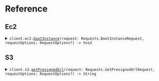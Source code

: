 # Reference
## Ec2
<details><summary><code>client.ec2.<a href="/Sources/Resources/Ec2/Ec2Client.swift">bootInstance</a>(request: Requests.BootInstanceRequest, requestOptions: RequestOptions?) -> Void</code></summary>
<dl>
<dd>

#### 🔌 Usage

<dl>
<dd>

<dl>
<dd>

```swift
import Foundation
import MultiUrlEnvironmentNoDefault

private func main() async throws {
    let client = MultiUrlEnvironmentNoDefaultClient(token: "<token>")

    try await client.ec2.bootInstance(request: .init(size: "size"))
}

try await main()
```
</dd>
</dl>
</dd>
</dl>

#### ⚙️ Parameters

<dl>
<dd>

<dl>
<dd>

**request:** `Requests.BootInstanceRequest` 
    
</dd>
</dl>

<dl>
<dd>

**requestOptions:** `RequestOptions?` — Additional options for configuring the request, such as custom headers or timeout settings.
    
</dd>
</dl>
</dd>
</dl>


</dd>
</dl>
</details>

## S3
<details><summary><code>client.s3.<a href="/Sources/Resources/S3/S3Client.swift">getPresignedUrl</a>(request: Requests.GetPresignedUrlRequest, requestOptions: RequestOptions?) -> String</code></summary>
<dl>
<dd>

#### 🔌 Usage

<dl>
<dd>

<dl>
<dd>

```swift
import Foundation
import MultiUrlEnvironmentNoDefault

private func main() async throws {
    let client = MultiUrlEnvironmentNoDefaultClient(token: "<token>")

    try await client.s3.getPresignedUrl(request: .init(s3Key: "s3Key"))
}

try await main()
```
</dd>
</dl>
</dd>
</dl>

#### ⚙️ Parameters

<dl>
<dd>

<dl>
<dd>

**request:** `Requests.GetPresignedUrlRequest` 
    
</dd>
</dl>

<dl>
<dd>

**requestOptions:** `RequestOptions?` — Additional options for configuring the request, such as custom headers or timeout settings.
    
</dd>
</dl>
</dd>
</dl>


</dd>
</dl>
</details>
